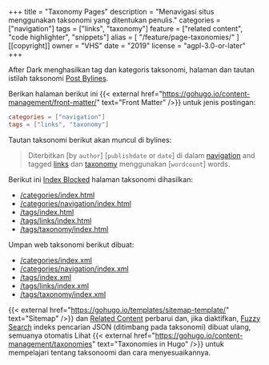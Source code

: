 +++
title = "Taxonomy Pages"
description = "Menavigasi situs menggunakan taksonomi yang ditentukan penulis."
categories = ["navigation"]
tags = ["links", "taxonomy"]
feature = ["related content", "code highlighter", "snippets"]
alias = [
  "/feature/page-taxonomies/"
]
[[copyright]]
  owner = "VHS"
  date = "2019"
  license = "agpl-3.0-or-later"
+++

After Dark menghasilkan tag dan kategoris taksonomi, halaman dan tautan istilah taksonomi [Post Bylines](../post-bylines).

Berikan halaman berikut ini {{< external href="https://gohugo.io/content-management/front-matter/" text="Front Matter" />}} untuk jenis postingan:

```toml
categories = ["navigation"]
tags = ["links", "taxonomy"]
```

Tautan taksonomi berikut akan muncul di bylines:

> Diterbitkan [by `author`] [`publishdate` or `date`] di dalam [navigation](/categories/navigation) and tagged [links](/tags/links) dan [taxonomy](/tags/taxonomy) menggunakan [`wordcount`] words.

Berikut ini [Index Blocked](../index-blocking) halaman taksonomi dihasilkan:

- [/categories/index.html](/categories/index.html)
- [/categories/navigation/index.html](/categories/navigation/index.html)
- [/tags/index.html](/tags/index.html)
- [/tags/links/index.html](/tags/links/index.html)
- [/tags/taxonomy/index.html](/tags/taxonomy/index.html)

Umpan web taksonomi berikut dibuat:

- [/categories/index.xml](/categories/index.xml)
- [/categories/navigation/index.xml](/categories/navigation/index.xml)
- [/tags/index.xml](/tags/index.xml)
- [/tags/links/index.xml](/tags/links/index.xml)
- [/tags/taxonomy/index.xml](/tags/taxonomy/index.xml)

{{< external href="https://gohugo.io/templates/sitemap-template/" text="Sitemap" />}} dan [Related Content](../related-content) perbarui dan, jika diaktifkan, [Fuzzy Search](../fuzzy-search) indeks pencarian JSON (ditimbang pada taksonomi) dibuat ulang, semuanya otomatis
Lihat {{< external href="https://gohugo.io/content-management/taxonomies" text="Taxonomies in Hugo" />}} untuk mempelajari tentang taksonoomi dan cara menyesuaikannya.
